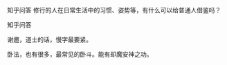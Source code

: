  
 知乎问答 修行的人在日常生活中的习惯、姿势等，有什么可以给普通人借鉴吗？ 
 
 
 
 
 
 知乎问答 
 
 

 

 谢邀，道士的话，慢字最要紧。

 卧法，也有很多，最常见的卧斗。能有却魔安神之功。 